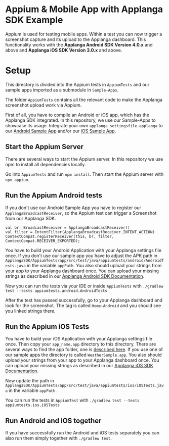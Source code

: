 # Appium & Mobile App with Applanga SDK Example

Appium is used for testing mobile apps.
Within a test you can now trigger a screenshot capture and its upload to the Applanga dashboard.
This functionality works with the **Applanga Android SDK Version 4.0.x** and above and **Applanga iOS SDK Version 3.0.x** and above.

# Setup
This directory is divided into the Appium tests in `AppiumTests` and our sample apps imported as a submodule in `Sample-Apps`.

The folder `AppiumTests` contains all the relevant code to make the Applanga screenshot upload work via Appium.

First of all, you have to compile an Android or iOS app, which has the Applanga SDK integrated. In this repository, we use our Sample-Apps to showcase its usage.
Integrate your own `applanga_settingsfile.applanga` to our [Android Sample App](https://github.com/applanga/Sample-Apps/tree/main/Android) and/or our [iOS Sample App](https://github.com/applanga/Sample-Apps/tree/main/iOS/UIKit-Cocoapods).

## Start the Appium Server
There are several ways to start the Appium server.
In this repository we use npm to install all dependencies locally.

Go into `AppiumTests` and run `npm install`.
Then start the Appium server with `npx appium`.

## Run the Appium Android tests

If you don't use our Android Sample App you have to register our `ApplangaBroadcastReceiver`, so the Appium test can trigger a Screenshot from our Applanga SDK.

```
val br: BroadcastReceiver = ApplangaBroadcastReceiver()
val filter = IntentFilter(ApplangaBroadcastReceiver.INTENT_ACTION)
ContextCompat.registerReceiver(this, br, filter, ContextCompat.RECEIVER_EXPORTED);
```


You have to build your Android Application with your Applanga settings file once.
If you don't use our sample app you have to adjust the APK path in `ApplangaSDK/AppiumTests/app/src/test/java/appiumtests/android/AndroidTests.java` in the variable `appPath`.
You also should upload your strings from your app to your Applanga dashboard once.
You can upload your missing strings as described in our [Applanga Android SDK Documentation](https://www.applanga.com/docs/integration-documentation/android#configuration).

Now you can run the tests via your IDE or inside `AppiumTests` with `./gradlew test --tests appiumtests.android.AndroidTests`

After the test has passed successfully, go to your Applanga dashboard and look for the screenshot.
The tag is called `Home-Android` and you should see you linked strings there.

## Run the Appium iOS Tests

You have to build your iOS Application with your Applanga settings file once. 
Then copy your `app_name.app` directory to this directory.
There are several ways to find the app folder, one is [described here](https://stackoverflow.com/a/26201618).
If you use one of our sample apps the directory is called `WeatherSample.app`.
You also should upload your strings from your app to your Applanga dashboard once.
You can upload your missing strings as described in our [Applanga iOS SDK Documentation](https://www.applanga.com/docs/integration-documentation/ios#usage).


Now update the path in `ApplangaSDK/AppiumTests/app/src/test/java/appiumtests/ios/iOSTests.java` in the variable `appPath`. 

You can run the tests in `AppiumTest` with `./gradlew test --tests appiumtests.ios.iOSTests`

## Run Android and iOS together
If you have successfully run the Android and iOS tests separately you can also run them simply together with `./gradlew test`.
